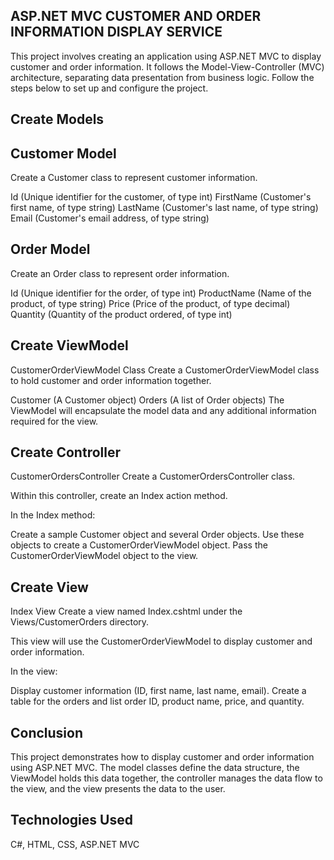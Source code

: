 ASP.NET MVC CUSTOMER AND ORDER INFORMATION DISPLAY SERVICE
-
This project involves creating an application using ASP.NET MVC to display customer and order information. It follows the Model-View-Controller (MVC) architecture, separating data presentation from business logic. Follow the steps below to set up and configure the project.

Create Models
-


Customer Model
-

Create a Customer class to represent customer information.

Id (Unique identifier for the customer, of type int)
FirstName (Customer's first name, of type string)
LastName (Customer's last name, of type string)
Email (Customer's email address, of type string)

Order Model
-

Create an Order class to represent order information.

Id (Unique identifier for the order, of type int)
ProductName (Name of the product, of type string)
Price (Price of the product, of type decimal)
Quantity (Quantity of the product ordered, of type int)

 Create ViewModel
-

CustomerOrderViewModel Class
Create a CustomerOrderViewModel class to hold customer and order information together.

Customer (A Customer object)
Orders (A list of Order objects)
The ViewModel will encapsulate the model data and any additional information required for the view.

Create Controller
-

CustomerOrdersController
Create a CustomerOrdersController class.

Within this controller, create an Index action method.

In the Index method:

Create a sample Customer object and several Order objects.
Use these objects to create a CustomerOrderViewModel object.
Pass the CustomerOrderViewModel object to the view.

Create View
-

Index View
Create a view named Index.cshtml under the Views/CustomerOrders directory.

This view will use the CustomerOrderViewModel to display customer and order information.

In the view:

Display customer information (ID, first name, last name, email).
Create a table for the orders and list order ID, product name, price, and quantity.

Conclusion
-

This project demonstrates how to display customer and order information using ASP.NET MVC. The model classes define the data structure, the ViewModel holds this data together, the controller manages the data flow to the view, and the view presents the data to the user.

Technologies Used
-
C#, HTML, CSS, ASP.NET MVC
